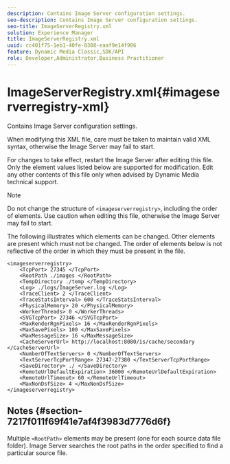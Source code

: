 ```yaml
---
description: Contains Image Server configuration settings.
seo-description: Contains Image Server configuration settings.
seo-title: ImageServerRegistry.xml
solution: Experience Manager
title: ImageServerRegistry.xml
uuid: cc401f75-1eb1-40fe-8308-eaaf9e14f906
feature: Dynamic Media Classic,SDK/API
role: Developer,Administrator,Business Practitioner
---
```


# ImageServerRegistry.xml{#imageserverregistry-xml}

Contains Image Server configuration settings.

When modifying this XML file, care must be taken to maintain valid XML syntax, otherwise the Image Server may fail to start.

For changes to take effect, restart the Image Server after editing this file. Only the element values listed below are supported for modification. Edit any other contents of this file only when advised by Dynamic Media technical support.

>[!NOTE]
>
>Do not change the structure of `<imageserverregistry>`, including the order of elements. Use caution when editing this file, otherwise the Image Server may fail to start.

The following illustrates which elements can be changed. Other elements are present which must not be changed. The order of elements below is not reflective of the order in which they must be present in the file.

```
<imageserverregistry>
    <TcpPort> 27345 </TcpPort>    
    <RootPath ./images </RootPath>
    <TempDirectory ./temp </TempDirectory>
    <Log> ./logs/ImageServer.log </Log>
    <TraceClient> 2 </TraceClient>
    <TraceStatsInterval> 600 </TraceStatsInterval>
    <PhysicalMemory> 20 </PhysicalMemory>
    <WorkerThreads> 0 </WorkerThreads>
    <SVGTcpPort> 27346 </SVGTcpPort>
    <MaxRenderRgnPixels> 16 </MaxRenderRgnPixels>
    <MaxSavePixels> 100 </MaxSavePixels>
    <MaxMessageSize> 16 </MaxMessageSize>
    <CacheServerUrl> http://localhost:8080/is/cache/secondary </CacheServerUrl>
    <NumberOfTextServers> 0 </NumberOfTextServers>
    <TextServerTcpPortRange> 27347-27380 </TextServerTcpPortRange>
    <SaveDirectory> ./ </SaveDirectory>
    <RemoteUrlDefaultExpiration> 36000 </RemoteUrlDefaultExpiration>
    <RemoteUrlTimeout> 60 </RemoteUrlTimeout>
    <MaxNonDsfSize> 4 </MaxNonDsfSize>
</imageserverregistry>
```

## Notes {#section-7217f011f69f41e7af4f3983d7776d6f}

Multiple `<RootPath>` elements may be present (one for each source data file folder). Image Server searches the root paths in the order specified to find a particular source file. 
